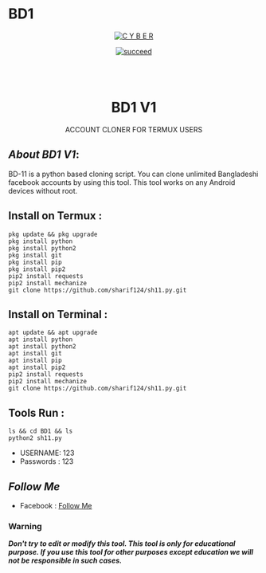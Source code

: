 # BD1
<p align="center">
<a href="https://github.com/sharif124"><img title="C Y B E R " src="https://github-readme-stats.vercel.app/api?username=sharif124"></a>
</p>


<p align="center">
<a href="#"><img title="succeed" src="https://img.shields.io/badge/deobfuscating-succeed-green?colorB=%23017e40&style=for-the-badge"></a>
</p>
<br/><br/>

<h1 align="center">BD1 V1</h1>
<p align="center">      ACCOUNT CLONER FOR TERMUX USERS</p>

## ***About BD1 V1***:

BD-11 is a python based cloning script. You can clone unlimited Bangladeshi facebook accounts by using this tool. This tool works on any Android devices without root.

## Install on Termux :
```
pkg update && pkg upgrade
pkg install python
pkg install python2
pkg install git
pkg install pip
pkg install pip2
pip2 install requests
pip2 install mechanize
git clone https://github.com/sharif124/sh11.py.git
```
## Install on Terminal :
```
apt update && apt upgrade
apt install python
apt install python2
apt install git
apt install pip
apt install pip2
pip2 install requests
pip2 install mechanize
git clone https://github.com/sharif124/sh11.py.git
```

## Tools Run :
```
ls && cd BD1 && ls
python2 sh11.py 
```

*   USERNAME: 123
*   Passwords : 123


## ***Follow Me***

* Facebook  : [Follow Me](https://www.facebook.com/sorif09)

### Warning

***Don't try to edit or modify this tool. This tool is only for educational purpose. If you use this tool for other purposes except education we will not be responsible in such cases.***

